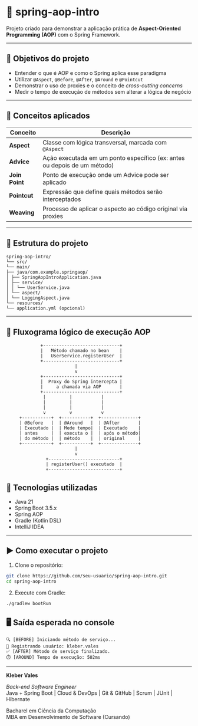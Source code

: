 # 🧩 spring-aop-intro

Projeto criado para demonstrar a aplicação prática de **Aspect-Oriented Programming (AOP)** com o Spring Framework.

---

## 🎯 Objetivos do projeto

- Entender o que é AOP e como o Spring aplica esse paradigma
- Utilizar `@Aspect`, `@Before`, `@After`, `@Around` e `@Pointcut`
- Demonstrar o uso de proxies e o conceito de *cross-cutting concerns*
- Medir o tempo de execução de métodos sem alterar a lógica de negócio

---

## 🧠 Conceitos aplicados

| Conceito         | Descrição                                                                 |
|------------------|---------------------------------------------------------------------------|
| **Aspect**       | Classe com lógica transversal, marcada com `@Aspect`                      |
| **Advice**       | Ação executada em um ponto específico (ex: antes ou depois de um método)  |
| **Join Point**   | Ponto de execução onde um Advice pode ser aplicado                        |
| **Pointcut**     | Expressão que define quais métodos serão interceptados                    |
| **Weaving**      | Processo de aplicar o aspecto ao código original via proxies              |

---

## 📁 Estrutura do projeto

```text
spring-aop-intro/
└── src/
└── main/
├── java/com.example.springaop/
│ ├── SpringAopIntroApplication.java
│ ├── service/
│ │ └── UserService.java
│ └── aspect/
│ └── LoggingAspect.java
└── resources/
└── application.yml (opcional)
```

---

## 🔄 Fluxograma lógico de execução AOP

```plaintext
             +-----------------------------+
             |   Método chamado no bean    |
             |   UserService.registerUser  |
             +-----------------------------+
                          |
                          v
             +-----------------------------+
             |  Proxy do Spring intercepta |
             |     a chamada via AOP       |
             +-----------------------------+
              |         |           |
              |         |           |
              |         |           |
              v         v           v
     +-----------+  +-----------+  +--------------+
     | @Before   |  | @Around   |  | @After       |
     | Executado |  | Mede tempo|  | Executado    |
     | antes     |  | executa o |  | após o método|
     | do método |  | método    |  | original     |
     +-----------+  +-----------+  +--------------+
                          |
                          v
               +---------------------------+
               | registerUser() executado  |
               +---------------------------+

```

## 🔧 Tecnologias utilizadas

- Java 21
- Spring Boot 3.5.x
- Spring AOP
- Gradle (Kotlin DSL)
- IntelliJ IDEA

---

## ▶️ Como executar o projeto

1. Clone o repositório:
```bash
git clone https://github.com/seu-usuario/spring-aop-intro.git
cd spring-aop-intro
```

2. Execute com Gradle:

```bash
./gradlew bootRun
```

## 🖥️ Saída esperada no console

```text
🔍 [BEFORE] Iniciando método de serviço...
👤 Registrando usuário: kleber.vales
✅ [AFTER] Método de serviço finalizado.
⏱️ [AROUND] Tempo de execução: 502ms
```

---

**Kleber Vales**  

*Back-end Software Engineer*  
Java + Spring Boot | Cloud & DevOps | Git & GitHub | Scrum | JUnit | Hibernate  

Bacharel em Ciência da Computação  
MBA em Desenvolvimento de Software (Cursando)


